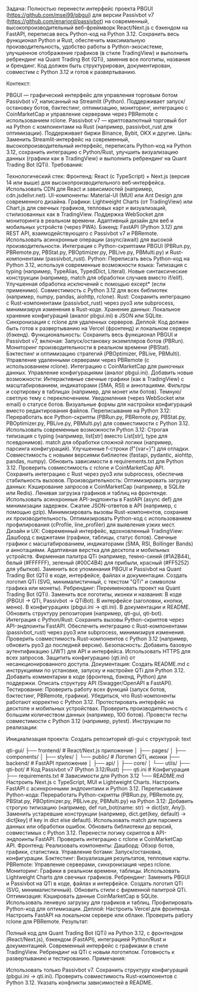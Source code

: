 Задача: Полностью перенести интерфейс проекта PBGUI (https://github.com/msei99/pbgui) для версии Passivbot v7 (https://github.com/enarjord/passivbot) на современный, высокопроизводительный веб-фреймворк React/Next.js с бэкендом на FastAPI, переписав весь Python-код на Python 3.12. Сохранить весь функционал Python и Rust, обеспечить максимальную производительность, удобство работы в Python-экосистеме, улучшенное отображение графиков (в стиле TradingView) и выполнить ребрендинг на Quant Trading Bot (QTi), заменив все логотипы, названия и брендинг. Код должен быть структурирован, документирован, совместим с Python 3.12 и готов к развертыванию.

Контекст:

PBGUI — графический интерфейс для управления торговым ботом Passivbot v7, написанный на Streamlit (Python). Поддерживает запуск/остановку ботов, бэктестинг, оптимизацию, мониторинг, интеграцию с CoinMarketCap и управление серверами через PBRemote с использованием rclone.
Passivbot v7 — криптовалютный торговый бот на Python с компонентами на Rust (например, passivbot_rust для оптимизации). Поддерживает биржи Binance, Bybit, OKX и другие.
Цель: Заменить Streamlit-интерфейс на современный, высокопроизводительный интерфейс, переписать Python-код на Python 3.12, сохранить интеграцию с Python/Rust, улучшить визуализацию данных (графики как в TradingView) и выполнить ребрендинг на Quant Trading Bot (QTi).
Требования:

Технологический стек:
Фронтенд: React (с TypeScript) + Next.js (версия 14 или выше) для высокопроизводительного веб-интерфейса.
Использовать CDN для React и зависимостей (например, cdn.jsdelivr.net).
UI-компоненты: Material-UI (MUI) или Ant Design для современного дизайна.
Графики: Lightweight Charts (от TradingView) или Chart.js для свечных графиков, тепловых карт и визуализаций, стилизованных как в TradingView.
Поддержка WebSocket для мониторинга в реальном времени.
Адаптивный дизайн для веб и мобильных устройств (через PWA).
Бэкенд: FastAPI (Python 3.12) для REST API, взаимодействующего с Passivbot v7 и PBRemote.
Использовать асинхронные операции (async/await) для высокой производительности.
Интеграция с Python-скриптами PBGUI (PBRun.py, PBRemote.py, PBStat.py, PBOptimizer.py, PBLive.py, PBMulti.py) и Rust-компонентами (passivbot_rust).
Python: Переписать весь Python-код на Python 3.12, используя современные возможности языка:
Типизация с typing (например, TypeAlias, TypedDict, Literal).
Новые синтаксические конструкции (например, match для обработки случаев вместо if/elif).
Улучшенная обработка исключений с помощью except* (если применимо).
Совместимость с Python 3.12 для всех библиотек (например, numpy, pandas, aiohttp, rclone).
Rust: Сохранить интеграцию с Rust-компонентами (passivbot_rust) через pyo3 или subprocess, минимизируя изменения в Rust-коде.
Хранение данных: Локальное хранение конфигураций (аналог pbgui.ini) в JSON или SQLite. Синхронизация с rclone для удаленных серверов.
Деплой: Код должен быть готов к развертыванию на Vercel (фронтенд) и локальном сервере (бэкенд).
Функциональность:
Сохранить весь функционал PBGUI и Passivbot v7, включая:
Запуск/остановку экземпляров ботов (PBRun).
Мониторинг производительности в реальном времени (PBStat).
Бэктестинг и оптимизацию стратегий (PBOptimizer, PBLive, PBMulti).
Управление удаленными серверами через PBRemote (с использованием rclone).
Интеграцию с CoinMarketCap для рыночных данных.
Управление конфигурациями (аналог pbgui.ini).
Добавить новые возможности:
Интерактивные свечные графики (как в TradingView) с масштабированием, индикаторами (SMA, RSI) и аннотациями.
Фильтры и сортировку в таблицах (например, для монет или ботов).
Темную/светлую тему с переключением.
Уведомления (через WebSocket или email) о статусе ботов.
Визуальные формы для настройки конфигураций вместо редактирования файлов.
Переписывание на Python 3.12:
Переработать все Python-скрипты (PBRun.py, PBRemote.py, PBStat.py, PBOptimizer.py, PBLive.py, PBMulti.py) для совместимости с Python 3.12.
Использовать современные возможности Python 3.12:
Строгая типизация с typing (например, list[str] вместо List[str], type для псевдонимов).
match для обработки сложной логики (например, парсинга конфигураций).
Улучшенные f-строки (f"{var=}") для отладки.
Совместимость с новыми версиями библиотек (fastapi, pydantic, aiohttp, pandas, numpy).
Обновить зависимости в requirements.txt для Python 3.12.
Проверить совместимость с rclone и CoinMarketCap API.
Сохранить интеграцию с Rust через pyo3 или subprocess, обеспечив стабильность вызовов.
Производительность:
Оптимизировать загрузку данных:
Кэширование запросов к CoinMarketCap (например, в SQLite или Redis).
Ленивая загрузка графиков и таблиц на фронтенде.
Использовать асинхронные API-эндпоинты в FastAPI (async def) для минимизации задержек.
Сжатие JSON-ответов в API (например, с помощью gzip).
Минимизировать вызовы Rust-компонентов, сохранив их производительность.
Оптимизировать Python-код с использованием профилирования (cProfile, line_profiler) для выявления узких мест.
Дизайн и UX:
Современный интерфейс, вдохновленный TradingView:
Дашборд с виджетами (графики, таблицы, статус ботов).
Свечные графики с масштабированием, индикаторами (SMA, RSI, Bollinger Bands) и аннотациями.
Адаптивная верстка для десктопа и мобильных устройств.
Фирменная палитра QTi (например, темно-синий (#1A2B44), белый (#FFFFFF), зеленый (#00C4B4) для прибыли, красный (#FF5252) для убытков).
Заменить все упоминания PBGUI и Passivbot на Quant Trading Bot (QTi) в коде, интерфейсе, файлах и документации.
Создать логотип QTi (SVG, минималистичный, с текстом "QTi" и символом графика или монеты).
Ребрендинг:
Переименовать проект на Quant Trading Bot (QTi).
Заменить все логотипы, иконки и названия:
В коде (PBGUI → QTi, Passivbot → QTiBot).
В интерфейсе (заголовки, кнопки, меню).
В конфигурациях (pbgui.ini → qti.ini).
В документации и README.
Обновить структуру репозитория (например, qti-gui, qti-bot).
Интеграция с Python/Rust:
Сохранить вызовы Python-скриптов через API-эндпоинты FastAPI.
Обеспечить интеграцию с Rust-компонентами (passivbot_rust) через pyo3 или subprocess, минимизируя изменения.
Проверить совместимость Rust-компонентов с Python 3.12 (например, обновить pyo3 до последней версии).
Безопасность:
Добавить базовую аутентификацию (JWT) для API и интерфейса.
Использовать HTTPS для всех запросов.
Защитить конфигурацию (qti.ini) от несанкционированного доступа.
Документация:
Создать README.md с инструкциями по установке, запуску и настройке QTi для Python 3.12.
Добавить комментарии в коде (фронтенд, бэкенд, Python) для поддержки.
Описать структуру API (Swagger/OpenAPI в FastAPI).
Тестирование:
Проверить работу всех функций (запуск ботов, бэктестинг, PBRemote, графики).
Убедиться, что Rust-компоненты работают корректно с Python 3.12.
Протестировать интерфейс на десктопе и мобильных устройствах.
Проверить производительность с большим количеством данных (например, 100 ботов).
Провести тесты совместимости с Python 3.12 (например, pytest).
Инструкции по реализации:

Инициализация проекта:
Создать репозиторий qti-gui с структурой:
text


qti-gui/
├── frontend/               # React/Next.js приложение
│   ├── pages/
│   ├── components/
│   ├── styles/
│   └── public/            # Логотип QTi, иконки
├── backend/                # FastAPI приложение
│   ├── api/
│   ├── core/
│   └── utils/
├── qti-bot/                # Код Passivbot v7 (Python 3.12/Rust)
├── qti.ini                # Конфигурация
├── requirements.txt        # Зависимости для Python 3.12
└── README.md
Настроить Next.js с TypeScript, MUI и Lightweight Charts.
Настроить FastAPI с асинхронными эндпоинтами и Python 3.12.
Переписывание Python-кода:
Переработать Python-скрипты (PBRun.py, PBRemote.py, PBStat.py, PBOptimizer.py, PBLive.py, PBMulti.py) на Python 3.12:
Добавить строгую типизацию (например, def run_bot(name: str) -> dict[str, Any]).
Заменить устаревшие конструкции (например, dict.get(key, default) → dict[key] if key in dict else default).
Использовать match для парсинга данных или обработки ошибок.
Обновить библиотеки до версий, совместимых с Python 3.12.
Перенести логику скриптов в API-эндпоинты FastAPI.
Проверить интеграцию с rclone и CoinMarketCap API.
Фронтенд:
Реализовать компоненты:
Дашборд: Обзор ботов, графики, статистика.
Управление ботами: Запуск/остановка, конфигурации.
Бэктестинг: Визуализация результатов, тепловые карты.
PBRemote: Управление серверами, синхронизация через rclone.
Мониторинг: Графики в реальном времени, таблицы.
Использовать Lightweight Charts для свечных графиков.
Ребрендинг:
Заменить PBGUI и Passivbot на QTi в коде, файлах и интерфейсе.
Создать логотип QTi (SVG, минималистичный).
Обновить стили с фирменной палитрой QTi.
Оптимизация:
Кэшировать данные CoinMarketCap в SQLite.
Использовать ленивую загрузку для графиков и таблиц.
Профилировать Python-код для оптимизации.
Деплой:
Настроить Vercel для фронтенда.
Настроить FastAPI на локальном сервере или облаке.
Проверить работу rclone для PBRemote.
Результат:

Полный код для Quant Trading Bot (QTi) на Python 3.12, с фронтендом (React/Next.js), бэкендом (FastAPI), интеграцией Python/Rust и документацией.
Современный интерфейс с графиками в стиле TradingView.
Ребрендинг на QTi с новым логотипом.
Готовность к развертыванию и тестированию.
Примечания:

Использовать только Passivbot v7.
Сохранить структуру конфигураций (pbgui.ini → qti.ini).
Проверить совместимость Rust-компонентов с Python 3.12.
Указать конфликты зависимостей в README.
